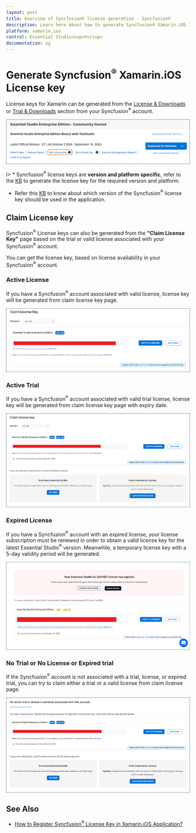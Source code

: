 ```yaml
---
layout: post
title: Overview of Syncfusion® license generation - Syncfusion®
description: Learn here about how to generate Syncfusion® Xamarin.iOS license key for syncfusion® Xamarin.iOS application for license validation.
platform: xamarin.ios
control: Essential Studio<sup>®</sup>
documentation: ug
---
```



# Generate Syncfusion<sup>®</sup> Xamarin.iOS License key

License keys for Xamarin can be generated from the [License & Downloads](https://syncfusion.com/account/downloads) or [Trial & Downloads](https://www.syncfusion.com/account/manage-trials/downloads) section from your Syncfusion<sup>®</sup> account. 

![Get License Key](licensing-images/generate-license.png)

I> * Syncfusion<sup>®</sup> license keys are **version and platform specific**, refer to the [KB](https://www.syncfusion.com/kb/8976/how-to-generate-license-key-for-licensed-products) to generate the license key for the required version and platform.
* Refer this [KB](https://www.syncfusion.com/kb/8951/which-version-syncfusion-license-key-should-i-use-in-my-application) to know about which version of the Syncfusion<sup>®</sup> license key should be used in the application.

## Claim License key

Syncfusion<sup>®</sup> License keys can also be generated from the **"Claim License Key"** page based on the trial or valid license associated with your Syncfusion<sup>®</sup> account.

You can get the license key, based on license availability in your Syncfusion<sup>®</sup> account.

### Active License

If you have a Syncfusion<sup>®</sup> account associated with valid license, license key will be generated from claim license key page.

![Active License](licensing-images/active-license.png)

### Active Trial

If you have a Syncfusion<sup>®</sup> account associated with valid trial license, license key will be generated from claim license key page with expiry date.

![Active Trial](licensing-images/active-trial.png)

### Expired License

If you have a Syncfusion<sup>®</sup> account with an expired license, your license subscription must be renewed in order to obtain a valid license key for the latest Essential Studio<sup>®</sup> version. Meanwhile, a temporary license key with a 5-day validity period will be generated.

![Expired License](licensing-images/expired-license.png)

### No Trial or No License or Expired trial

If the Syncfusion<sup>®</sup> account is not associated with a trial, license, or expired trial, you can try to claim either a trial or a valid license from claim license page.

![No Trial or No License](licensing-images/no-active-trial-or-license.png)

## See Also

* [How to Register Syncfusion<sup>®</sup> License Key in Xamarin.iOS Application?](https://help.syncfusion.com/xamarin-ios/licensing/how-to-register-in-an-application)